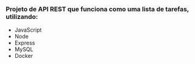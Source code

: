 ### Projeto de API REST que funciona como uma lista de tarefas, utilizando:
- JavaScript
- Node
- Express
- MySQL
- Docker
